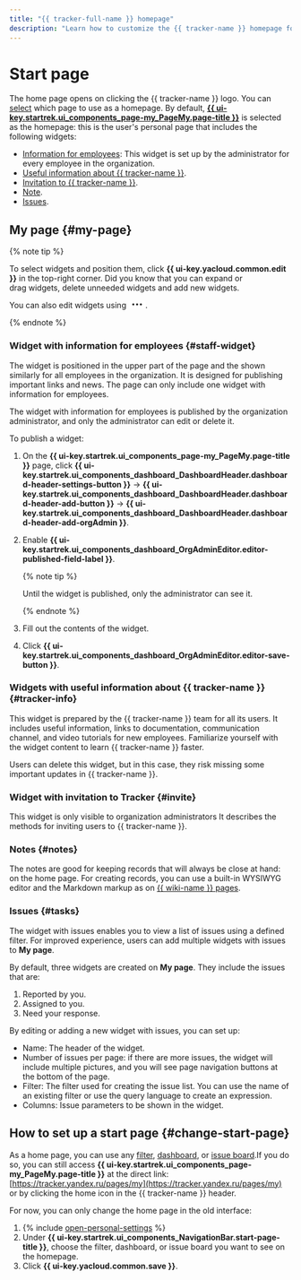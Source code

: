 ```yaml
---
title: "{{ tracker-full-name }} homepage"
description: "Learn how to customize the {{ tracker-name }} homepage for your needs."
---
```


# Start page


The home page opens on clicking the {{ tracker-name }} logo. You can [select](#change-start-page) which page to use as a homepage. By default, [**{{ ui-key.startrek.ui_components_page-my_PageMy.page-title }}**](https://tracker.yandex.ru/pages/my) is selected as the homepage: this is the user's personal page that includes the following widgets:

* [Information for employees](#staff-widget): This widget is set up by the administrator for every employee in the organization.
* [Useful information about {{ tracker-name }}](#tracker-info).
* [Invitation to {{ tracker-name }}](#invite).
* [Note](#notes).
* [Issues](#tasks).

## My page {#my-page}

{% note tip %}

To select widgets and position them, click **{{ ui-key.yacloud.common.edit }}** in the top-right corner. Did you know that you can expand or drag widgets, delete unneeded widgets and add new widgets.

You can also edit widgets using ![image](../../_assets/tracker/dots.png).

{% endnote %}

### Widget with information for employees {#staff-widget}

The widget is positioned in the upper part of the page and the shown similarly for all employees in the organization. It is designed for publishing important links and news. The page can only include one widget with information for employees.

The widget with information for employees is published by the organization administrator, and only the administrator can edit or delete it.

To publish a widget:
1. On the **{{ ui-key.startrek.ui_components_page-my_PageMy.page-title }}** page, click **{{ ui-key.startrek.ui_components_dashboard_DashboardHeader.dashboard-header-settings-button }}** → **{{ ui-key.startrek.ui_components_dashboard_DashboardHeader.dashboard-header-add-button }}** → **{{ ui-key.startrek.ui_components_dashboard_DashboardHeader.dashboard-header-add-orgAdmin }}**.
1. Enable **{{ ui-key.startrek.ui_components_dashboard_OrgAdminEditor.editor-published-field-label }}**.

   {% note tip %}

   Until the widget is published, only the administrator can see it.

   {% endnote %}

1. Fill out the contents of the widget.
1. Click **{{ ui-key.startrek.ui_components_dashboard_OrgAdminEditor.editor-save-button }}**.

### Widgets with useful information about {{ tracker-name }} {#tracker-info}

This widget is prepared by the {{ tracker-name }} team for all its users. It includes useful information, links to documentation, communication channel, and video tutorials for new employees. Familiarize yourself with the widget content to learn {{ tracker-name }} faster.

Users can delete this widget, but in this case, they risk missing some important updates in {{ tracker-name }}.

### Widget with invitation to Tracker {#invite}

This widget is only visible to organization administrators It describes the methods for inviting users to {{ tracker-name }}.

### Notes {#notes}

The notes are good for keeping records that will always be close at hand: on the home page. For creating records, you can use a built-in WYSIWYG editor and the Markdown markup as on [{{ wiki-name }} pages](../../wiki/static-markup).

### Issues {#tasks}

The widget with issues enables you to view a list of issues using a defined filter. For improved experience, users can add multiple widgets with issues to **My page**.

By default, three widgets are created on **My page**. They include the issues that are:
1. Reported by you.
1. Assigned to you.
1. Need your response.

By editing or adding a new widget with issues, you can set up:
* Name: The header of the widget.
* Number of issues per page: if there are more issues, the widget will include multiple pictures, and you will see page navigation buttons at the bottom of the page.
* Filter: The filter used for creating the issue list. You can use the name of an existing filter or use the query language to create an expression.
* Columns: Issue parameters to be shown in the widget.

## How to set up a start page {#change-start-page}



As a home page, you can use any [filter](create-filter.md), [dashboard](dashboard.md), or [issue board](../manager/create-agile-board.md).If you do so, you can still access **{{ ui-key.startrek.ui_components_page-my_PageMy.page-title }}** at the direct link: [https://tracker.yandex.ru/pages/my](https://tracker.yandex.ru/pages/my) or by clicking the home icon in the {{ tracker-name }} header.

For now, you can only change the home page in the old interface:
1. {% include [open-personal-settings](../../_includes/tracker/open-personal-settings.md) %}
1. Under **{{ ui-key.startrek.ui_components_NavigationBar.start-page-title }}**, choose the filter, dashboard, or issue board you want to see on the homepage.
1. Click **{{ ui-key.yacloud.common.save }}**.